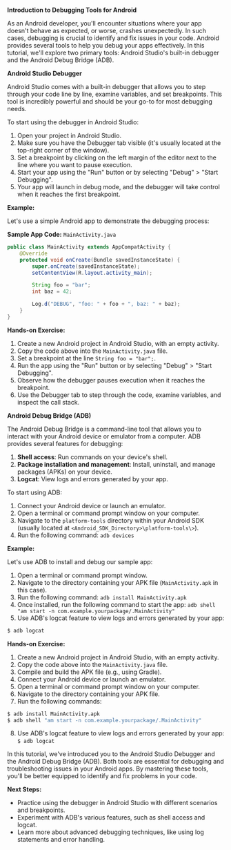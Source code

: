 **Introduction to Debugging Tools for Android**

As an Android developer, you'll encounter situations where your app doesn't behave as expected, or worse, crashes unexpectedly. In such cases, debugging is crucial to identify and fix issues in your code. Android provides several tools to help you debug your apps effectively. In this tutorial, we'll explore two primary tools: Android Studio's built-in debugger and the Android Debug Bridge (ADB).

**Android Studio Debugger**

Android Studio comes with a built-in debugger that allows you to step through your code line by line, examine variables, and set breakpoints. This tool is incredibly powerful and should be your go-to for most debugging needs.

To start using the debugger in Android Studio:

1. Open your project in Android Studio.
2. Make sure you have the Debugger tab visible (it's usually located at the top-right corner of the window).
3. Set a breakpoint by clicking on the left margin of the editor next to the line where you want to pause execution.
4. Start your app using the "Run" button or by selecting "Debug" > "Start Debugging".
5. Your app will launch in debug mode, and the debugger will take control when it reaches the first breakpoint.

**Example:**

Let's use a simple Android app to demonstrate the debugging process:

**Sample App Code:** `MainActivity.java`
```java
public class MainActivity extends AppCompatActivity {
    @Override
    protected void onCreate(Bundle savedInstanceState) {
        super.onCreate(savedInstanceState);
        setContentView(R.layout.activity_main);

        String foo = "bar";
        int baz = 42;

        Log.d("DEBUG", "foo: " + foo + ", baz: " + baz);
    }
}
```
**Hands-on Exercise:**

1. Create a new Android project in Android Studio, with an empty activity.
2. Copy the code above into the `MainActivity.java` file.
3. Set a breakpoint at the line `String foo = "bar";`.
4. Run the app using the "Run" button or by selecting "Debug" > "Start Debugging".
5. Observe how the debugger pauses execution when it reaches the breakpoint.
6. Use the Debugger tab to step through the code, examine variables, and inspect the call stack.

**Android Debug Bridge (ADB)**

The Android Debug Bridge is a command-line tool that allows you to interact with your Android device or emulator from a computer. ADB provides several features for debugging:

1. **Shell access**: Run commands on your device's shell.
2. **Package installation and management**: Install, uninstall, and manage packages (APKs) on your device.
3. **Logcat**: View logs and errors generated by your app.

To start using ADB:

1. Connect your Android device or launch an emulator.
2. Open a terminal or command prompt window on your computer.
3. Navigate to the `platform-tools` directory within your Android SDK (usually located at `<Android_SDK_Directory>\platform-tools\>`).
4. Run the following command: `adb devices`

**Example:**

Let's use ADB to install and debug our sample app:

1. Open a terminal or command prompt window.
2. Navigate to the directory containing your APK file (`MainActivity.apk` in this case).
3. Run the following command: `adb install MainActivity.apk`
4. Once installed, run the following command to start the app: `adb shell "am start -n com.example.yourpackage/.MainActivity"`
5. Use ADB's logcat feature to view logs and errors generated by your app:
```bash
$ adb logcat
```
**Hands-on Exercise:**

1. Create a new Android project in Android Studio, with an empty activity.
2. Copy the code above into the `MainActivity.java` file.
3. Compile and build the APK file (e.g., using Gradle).
4. Connect your Android device or launch an emulator.
5. Open a terminal or command prompt window on your computer.
6. Navigate to the directory containing your APK file.
7. Run the following commands:
```bash
$ adb install MainActivity.apk
$ adb shell "am start -n com.example.yourpackage/.MainActivity"
```
8. Use ADB's logcat feature to view logs and errors generated by your app: `$ adb logcat`

In this tutorial, we've introduced you to the Android Studio Debugger and the Android Debug Bridge (ADB). Both tools are essential for debugging and troubleshooting issues in your Android apps. By mastering these tools, you'll be better equipped to identify and fix problems in your code.

**Next Steps:**

* Practice using the debugger in Android Studio with different scenarios and breakpoints.
* Experiment with ADB's various features, such as shell access and logcat.
* Learn more about advanced debugging techniques, like using log statements and error handling.